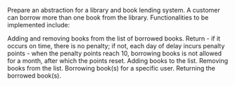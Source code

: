 Prepare an abstraction for a library and book lending system. A customer can borrow more than one book from the library. Functionalities to be implemented include:

Adding and removing books from the list of borrowed books.
Return - if it occurs on time, there is no penalty; if not, each day of delay incurs penalty points - when the penalty points reach 10, borrowing books is not allowed for a month, after which the points reset.
Adding books to the list.
Removing books from the list.
Borrowing book(s) for a specific user.
Returning the borrowed book(s).